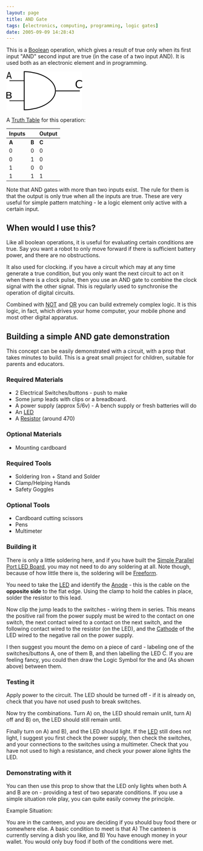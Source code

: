 ```yaml
---
layout: page
title: AND Gate
tags: [electronics, computing, programming, logic gates]
date: 2005-09-09 14:28:43
---
```

This is a [Boolean](/wiki/boolean.html "Boolean") operation, which gives a result of true only when its first input "AND" second input are true (in the case of a two input AND). It is used both as an electronic element and in programming.

![AND logic gate symbol](/galleries/gallery-1-common-images/and-logic-gate.png)

A [Truth Table](/wiki/truth_table.html "Truth Table") for this operation:

Inputs |       | Output
------ | ----- | ------
**A**  | **B** | **C**
0      | 0     | 0
0      | 1     | 0
1      | 0     | 0
1      | 1     | 1

Note that AND gates with more than two inputs exist.  The rule for them is that the output is only true when all the inputs are true.  These are very useful for simple pattern matching - Ie a logic element only active with a certain input.

## When would I use this?

Like all boolean operations, it is useful for evaluating certain conditions are true. Say you want a robot to only move forward if there is sufficient battery power, and there are no obstructions.

It also used for clocking. if you have a circuit which may at any time generate a true condition, but you only want the next circuit to act on it when there is a clock pulse, then you use an AND gate to combine the clock signal with the other signal. This is regularly used to synchronise the operation of digital circuits.

Combined with [NOT](/wiki/not.html "NOT") and [OR](/wiki/or.html "OR") you can build extremely complex logic. It is this logic, in fact, which drives your home computer, your mobile phone and most other digital apparatus.

## Building a simple AND gate demonstration

This concept can be easily demonstrated with a circuit, with a prop that takes minutes to build. This is a great small project for children, suitable for parents and educators.

### Required Materials

- 2 Electrical Switches/buttons - push to make
- Some jump leads with clips or a breadboard.
- A power supply (approx 5/6v) - A bench supply or fresh batteries will do
- An [LED](/wiki/led.html "Light Emitting Diode")
- A [Resistor](/wiki/resistor.html "Resistor") (around 470)

### Optional Materials

- Mounting cardboard

### Required Tools

- Soldering Iron + Stand and Solder
- Clamp/Helping Hands
- Safety Goggles

### Optional Tools

* Cardboard cutting scissors
* Pens
* Multimeter

### Building it

There is only a little soldering here, and if you have built the [Simple Parallel Port LED Board](/2004/11/05/simple-parallel-port-led "How to attach and program an LED to the parallel port on a PC"), you may not need to do any soldering at all. Note though, because of how little there is, the soldering will be [Freeform](/wiki/freeform "FreeForm").

You need to take the [LED](/wiki/led "Light Emitting Diode") and identify the [Anode](/wiki/anode "The positive electrode") - this is the cable on the **opposite side** to the flat edge. Using the clamp to hold the cables in place, solder the resistor to this lead.

Now clip the jump leads to the switches - wiring them in series. This means the positive rail from the power supply must be wired to the contact on one switch, the next contact wired to a contact on the next switch, and the following contact wired to the resistor (on the LED), and the [Cathode](/wiki/cathode "The Negative Electrode") of the LED wired to the negative rail on the power supply.

I then suggest you mount the demo on a piece of card - labeling one of the switches/buttons A, one of them B, and then labelling the LED C. If you are feeling fancy, you could then draw the Logic Symbol for the and (As shown above) between them.

### Testing it

Apply power to the circuit. The LED should be turned off - if it is already on, check that you have not used push to break switches.

Now try the combinations. Turn A) on, the LED should remain unlit, turn A) off and B) on, the LED should still remain until.

Finally turn on A) and B), and the LED should light. If the [LED](/wiki/led.html "Light Emitting Diode") still does not light, I suggest you first check the power supply, then check the switches, and your connections to the switches using a multimeter. Check that you have not used to high a resistance, and check your power alone lights the LED.

### Demonstrating with it

You can then use this prop to show that the LED only lights when both A and B are on - providing a test of two separate conditions. If you use a simple situation role play, you can quite easily convey the principle.

Example Situation:

You are in the canteen, and you are deciding if you should buy food there or somewhere else. A basic condition to meet is that A) The canteen is currently serving a dish you like, and B) You have enough money in your wallet. You would only buy food if both of the conditions were met.
